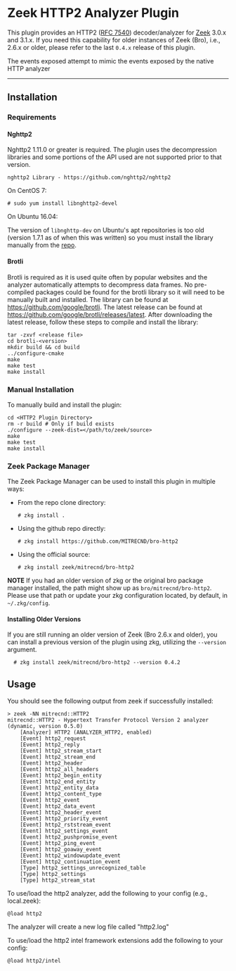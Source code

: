 # Zeek HTTP2 Analyzer Plugin

This plugin provides an HTTP2 ([RFC 7540](https://tools.ietf.org/html/rfc7540))
decoder/analyzer for [Zeek](https://www.zeek.org/) 3.0.x and 3.1.x. If you need
this capability for older instances of Zeek (Bro), i.e., 2.6.x or older, please
refer to the last `0.4.x` release of this plugin.

The events exposed attempt to mimic the events exposed by the native HTTP analyzer

------

## Installation

### Requirements

#### Nghttp2

Nghttp2 1.11.0 or greater is required. The plugin uses the decompression
libraries and some portions of the API used are not supported prior to that
version.

    nghttp2 Library - https://github.com/nghttp2/nghttp2

On CentOS 7:

    # sudo yum install libnghttp2-devel

On Ubuntu 16.04:

The version of `libnghttp-dev` on Ubuntu's apt repositories is too
old (version 1.7.1 as of when this was written) so you must install the library
manually from the [repo](https://github.com/nghttp2/nghttp2/releases/latest).

#### Brotli

Brotli is required as it is used quite often by popular websites and the
analyzer automatically attempts to decompress data frames. No pre-compiled
packages could be found for the brotli library so it will need to be manually
built and installed. The library can be found at
<https://github.com/google/brotli>. The latest release can be found at
<https://github.com/google/brotli/releases/latest>. After downloading the latest
release, follow these steps to compile and install the library:

    tar -zxvf <release file>
    cd brotli-<version>
    mkdir build && cd build
    ../configure-cmake
    make
    make test
    make install

### Manual Installation

To manually build and install the plugin:

    cd <HTTP2 Plugin Directory>
    rm -r build # Only if build exists
    ./configure --zeek-dist=</path/to/zeek/source>
    make
    make test
    make install

### Zeek Package Manager

The Zeek Package Manager can be used to install
this plugin in multiple ways:

* From the repo clone directory:

      # zkg install .

* Using the github repo directly:

      # zkg install https://github.com/MITRECND/bro-http2

* Using the official source:

      # zkg install zeek/mitrecnd/bro-http2

__NOTE__ If you had an older version of zkg or the original bro package manager
installed, the path might show up as `bro/mitrecnd/bro-http2`. Please use that
path or update your zkg configuration located, by default, in `~/.zkg/config`.

#### Installing Older Versions

If you are still running an older version of Zeek (Bro 2.6.x and older), you
can install a previous version of the plugin using zkg, utilizing the `--version`
argument.

      # zkg install zeek/mitrecnd/bro-http2 --version 0.4.2

## Usage

You should see the following output from zeek if successfully installed:

    > zeek -NN mitrecnd::HTTP2
    mitrecnd::HTTP2 - Hypertext Transfer Protocol Version 2 analyzer (dynamic, version 0.5.0)
        [Analyzer] HTTP2 (ANALYZER_HTTP2, enabled)
        [Event] http2_request
        [Event] http2_reply
        [Event] http2_stream_start
        [Event] http2_stream_end
        [Event] http2_header
        [Event] http2_all_headers
        [Event] http2_begin_entity
        [Event] http2_end_entity
        [Event] http2_entity_data
        [Event] http2_content_type
        [Event] http2_event
        [Event] http2_data_event
        [Event] http2_header_event
        [Event] http2_priority_event
        [Event] http2_rststream_event
        [Event] http2_settings_event
        [Event] http2_pushpromise_event
        [Event] http2_ping_event
        [Event] http2_goaway_event
        [Event] http2_windowupdate_event
        [Event] http2_continuation_event
        [Type] http2_settings_unrecognized_table
        [Type] http2_settings
        [Type] http2_stream_stat

To use/load the http2 analyzer, add the following to your config
(e.g., local.zeek):

    @load http2

The analyzer will create a new log file called "http2.log"

To use/load the http2 intel framework extensions add the following
to your config:

    @load http2/intel
